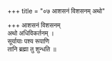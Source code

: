 +++
title = "०७ आशसनं विशसनम् अथो"

+++
आशसनं विशसनम्  
अथो अधिविकर्तनम् ।  
सूर्यायाः पश्य रूपाणि  
तानि ब्रह्मा तु शुन्धति ॥
